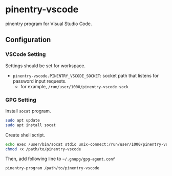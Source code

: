 # pinentry-vscode

pinentry program for Visual Studio Code.

## Configuration

### VSCode Setting

Settings should be set for workspace.

- `pinentry-vscode.PINENTRY_VSCODE_SOCKET`: socket path that listens for password input requests.
  - for example, `/run/user/1000/pinentry-vscode.sock`

### GPG Setting

Install `socat` program.

```bash
sudo apt update
sudo apt install socat
```

Create shell script.

```bash
echo exec /user/bin/socat stdio unix-connect:/run/user/1000/pinentry-vscode.sock > /path/to/pinentry-vscode
chmod +x /path/to/pinentry-vscode
```

Then, add following line to `~/.gnupg/gpg-agent.conf`

```
pinentry-program /path/to/pinentry-vscode
```
